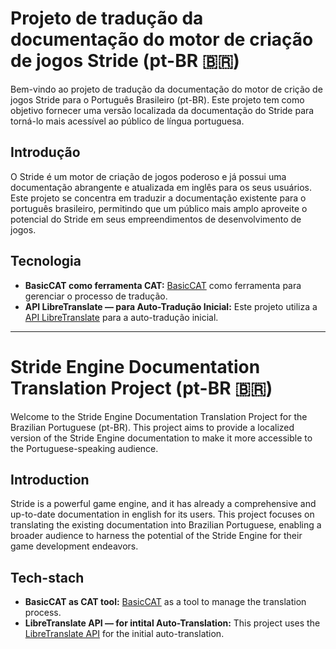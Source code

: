 # Projeto de tradução da documentação do motor de criação de jogos Stride (pt-BR 🇧🇷)

Bem-vindo ao projeto de tradução da documentação do motor de crição de jogos Stride para o Português Brasileiro (pt-BR). 
Este projeto tem como objetivo fornecer uma versão localizada da documentação do Stride para torná-lo mais acessível ao público de língua portuguesa.

## Introdução

O Stride é um motor de criação de jogos poderoso e já possui uma documentação abrangente e atualizada em inglês para os seus usuários. 
Este projeto se concentra em traduzir a documentação existente para o português brasileiro, permitindo que um público mais amplo aproveite o potencial do Stride em seus empreendimentos de desenvolvimento de jogos.

## Tecnologia
- **BasicCAT como ferramenta CAT:** [BasicCAT](https://www.basiccat.org/) como ferramenta para gerenciar o processo de tradução.
- **API LibreTranslate — para Auto-Tradução Inicial:** Este projeto utiliza a [API LibreTranslate](https://libretranslate.com/) para a auto-tradução inicial.

------

# Stride Engine Documentation Translation Project (pt-BR 🇧🇷)

Welcome to the Stride Engine Documentation Translation Project for the Brazilian Portuguese (pt-BR). 
This project aims to provide a localized version of the Stride Engine documentation to make it more accessible to the Portuguese-speaking audience.

## Introduction

Stride is a powerful game engine, and it has already a comprehensive and up-to-date documentation in english for its users. 
This project focuses on translating the existing documentation into Brazilian Portuguese, enabling a broader audience to harness the potential of the Stride Engine for their game development endeavors.

## Tech-stach
- **BasicCAT as CAT tool:** [BasicCAT](https://www.basiccat.org/) as a tool to manage the translation process.
- **LibreTranslate API — for intital Auto-Translation:** This project uses the [LibreTranslate API](https://libretranslate.com/) for the initial auto-translation.
